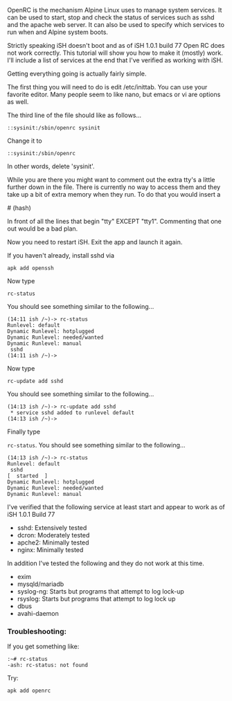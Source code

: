 OpenRC is the mechanism Alpine Linux uses to manage system services.  It can be used to start, stop and check the status of services such as sshd and the apache web server.  It can also be used to specify which services to run when and Alpine system boots.

Strictly speaking iSH doesn't boot and as of iSH 1.0.1 build 77 Open RC does not work correctly.  This tutorial will show you how to make it (mostly) work.  I'll include a list of services at the end that I've verified as working with iSH.

Getting everything going is actually fairly simple.

The first thing you will need to do is edit /etc/inittab.  You can use your favorite editor.  Many people seem to like nano, but emacs or vi are options as well.

The third line of the file should like as follows...
```
::sysinit:/sbin/openrc sysinit
```
Change it to
```
::sysinit:/sbin/openrc
```
In other words, delete 'sysinit'.

While you are there you might want to comment out the extra tty's a little further down in the file.  There is currently no way to access them and they take up a bit of extra memory when they run.  To do that you would insert a 

\# (hash) 

In front of all the lines that begin "tty" EXCEPT "tty1".  Commenting that one out would be a bad plan.

Now you need to restart iSH.  Exit the app and launch it again.

If you haven't already, install sshd via 

```apk add openssh```

Now type

```rc-status ```

You should see something similar to the following...
```
(14:11 ish /~)-> rc-status
Runlevel: default
Dynamic Runlevel: hotplugged
Dynamic Runlevel: needed/wanted
Dynamic Runlevel: manual
 sshd                                                                                                                                                
(14:11 ish /~)-> 
```
Now type

```rc-update add sshd```

You should see something similar to the following...
```
(14:13 ish /~)-> rc-update add sshd
 * service sshd added to runlevel default
(14:13 ish /~)-> 
```
Finally type 

`rc-status`.  You should see something similar to the following...
```
(14:13 ish /~)-> rc-status
Runlevel: default
 sshd                                                                                                                                                [  started  ]
Dynamic Runlevel: hotplugged
Dynamic Runlevel: needed/wanted
Dynamic Runlevel: manual
```
I've verified that the following service at least start and appear to work as of iSH 1.0.1 Build 77

* sshd: Extensively tested
* dcron: Moderately tested
* apche2: Minimally tested
* nginx: Minimally tested

In addition I've tested the following and they do not work at this time.

* exim
* mysqld/mariadb
* syslog-ng: Starts but programs that attempt to log lock-up
* rsyslog: Starts but programs that attempt to log lock up
* dbus
* avahi-daemon

### Troubleshooting:

If you get something like:
```
:~# rc-status
-ash: rc-status: not found
```
Try:
```
apk add openrc
```